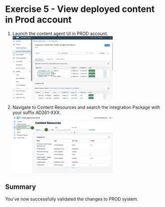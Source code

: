 # Exercise 5 - View deployed content in Prod account 


1. Launch the content agent UI in PROD account.
</br><img width="322" alt="image" src="images/CAS-Prod.png">

2. Navigate to Content Resources and search the integration Package with your suffix AD261-XXX.
</br><img width="322" alt="image" src="images/CAS-Prod-Content-Respurces.png">


## Summary
You've now successfully validated the changes to PROD system.
